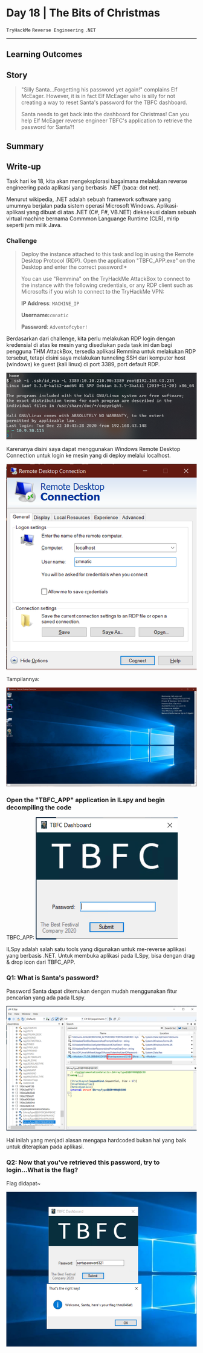 # Day 18 | The Bits of Christmas
`TryHackMe` `Reverse Engineering` `.NET`

---

## Learning Outcomes


## Story 
>"Silly Santa...Forgetting his password yet again!" complains Elf McEager. However, it is in fact Elf McEager who is silly for not creating a way to reset Santa's password for the TBFC dashboard.
>
> Santa needs to get back into the dashboard for Christmas! Can you help Elf McEager reverse engineer TBFC's application to retrieve the password for Santa?!


## Summary

## Write-up

Task hari ke 18, kita akan mengeksplorasi bagaimana melakukan reverse engineering pada aplikasi yang berbasis .NET (baca: dot net). 

Menurut wikipedia, .NET adalah sebuah framework software yang umumnya berjalan pada sistem operasi Microsoft Windows. Aplikasi-aplikasi yang dibuat di atas .NET (C#, F#, VB.NET) dieksekusi dalam sebuah virtual machine bernama Commmon Languange Runtime (CLR), mirip seperti jvm milik Java.


### Challenge

> Deploy the instance attached to this task and log in using the Remote Desktop Protocol (RDP). Open the application "TBFC_APP.exe" on the Desktop and enter the correct password!*
>
>You can use "Remmina" on the TryHackMe AttackBox to connect to the instance with the following credentials, or any RDP client such as Microsofts if you wish to connect to the TryHackMe VPN:
>
>**IP Address**: `MACHINE_IP`
>
>**Username:**`cmnatic`
>
>**Password**: `Adventofcyber!`


Berdasarkan dari challenge, kita perlu melakukan RDP login dengan kredensial di atas ke mesin yang disediakan pada task ini dan bagi pengguna THM AttackBox, tersedia aplikasi Remmina untuk melakukan RDP tersebut, tetapi disini saya melakukan tunneling SSH dari komputer host (windows) ke guest (kali linux) di port 3389, port default RDP. 

![7853b35b69a460cddbee10afc9e52278.png](./_resources/3d15607391e442b09b6a4284fdd00e5a.png)


Karenanya disini saya dapat menggunakan Windows Remote Desktop Connection untuk login ke mesin yang di deploy melalui localhost.

![6c3406e60adea7c310407fd36f7e2cbe.png](./_resources/7cc2eec6f7d14c9d826ad758f389f1ef.png)


Tampilannya:

![5cb3fab5e3cc57b7ce42a883c46172a5.png](./_resources/be4ad1488ec54fc4b8306eacbbdf0f6d.png)

### Open the "TBFC_APP" application in ILspy and begin decompiling the code

TBFC_APP:
![d62b18f1cc37f41232a0b392c6166978.png](./_resources/16353369d0cc4012a479467f7db7ffc4.png)

ILSpy adalah salah satu tools yang digunakan untuk me-reverse aplikasi yang berbasis .NET. 
Untuk membuka aplikasi pada ILSpy, bisa dengan drag & drop icon dari TBFC_APP.

### Q1: What is Santa's password?

Password Santa dapat ditemukan dengan mudah menggunakan fitur pencarian yang ada pada ILspy.

![80ca66b6787bb68b1064572e3321a256.png](./_resources/a7785a887c7c4471bd0053a272f712e9.png)

Hal inilah yang menjadi alasan mengapa hardcoded bukan hal yang baik untuk diterapkan pada aplikasi.

### Q2: Now that you've retrieved this password, try to login...What is the flag?

Flag didapat~

![5ddc44eb995bebeee7472eb3e224091f.png](./_resources/905eafedb3604e2fb02406abcf2d5b63.png)

